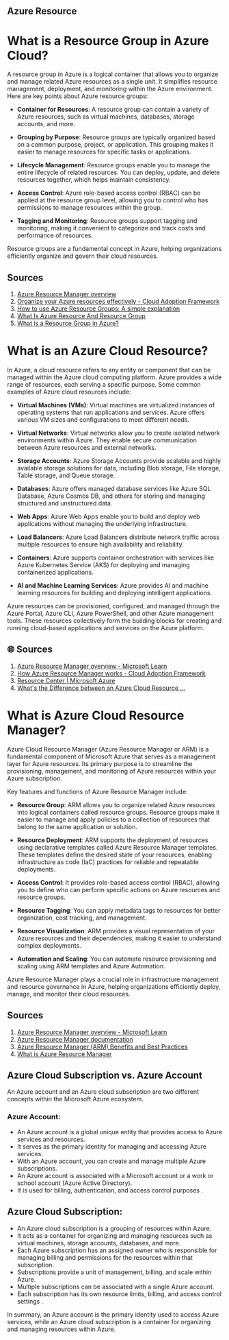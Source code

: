 ## Azure Resource

# What is a Resource Group in Azure Cloud?

A resource group in Azure is a logical container that allows you to organize and manage related Azure resources as a single unit. It simplifies resource management, deployment, and monitoring within the Azure environment. Here are key points about Azure resource groups:

- **Container for Resources**: A resource group can contain a variety of Azure resources, such as virtual machines, databases, storage accounts, and more.

- **Grouping by Purpose**: Resource groups are typically organized based on a common purpose, project, or application. This grouping makes it easier to manage resources for specific tasks or applications.

- **Lifecycle Management**: Resource groups enable you to manage the entire lifecycle of related resources. You can deploy, update, and delete resources together, which helps maintain consistency.

- **Access Control**: Azure role-based access control (RBAC) can be applied at the resource group level, allowing you to control who has permissions to manage resources within the group.

- **Tagging and Monitoring**: Resource groups support tagging and monitoring, making it convenient to categorize and track costs and performance of resources.

Resource groups are a fundamental concept in Azure, helping organizations efficiently organize and govern their cloud resources.

##  Sources
1. [Azure Resource Manager overview](https://learn.microsoft.com/en-us/azure/azure-resource-manager/management/overview)
2. [Organize your Azure resources effectively - Cloud Adoption Framework](https://learn.microsoft.com/en-us/azure/cloud-adoption-framework/ready/azure-setup-guide/organize-resources)
3. [How to use Azure Resource Groups: A simple explanation](https://www.otava.com/reference/how-to-use-azure-resource-groups-a-simple-explanation/)
4. [What Is Azure Resource And Resource Group](https://www.c-sharpcorner.com/blogs/what-is-azure-resource-and-resource-group)
5. [What is a Resource Group in Azure?](https://blogs.vmware.com/cloudhealth/resource-group-azure/)

# What is an Azure Cloud Resource?

In Azure, a cloud resource refers to any entity or component that can be managed within the Azure cloud computing platform. Azure provides a wide range of resources, each serving a specific purpose. Some common examples of Azure cloud resources include:

- **Virtual Machines (VMs)**: Virtual machines are virtualized instances of operating systems that run applications and services. Azure offers various VM sizes and configurations to meet different needs.

- **Virtual Networks**: Virtual networks allow you to create isolated network environments within Azure. They enable secure communication between Azure resources and external networks.

- **Storage Accounts**: Azure Storage Accounts provide scalable and highly available storage solutions for data, including Blob storage, File storage, Table storage, and Queue storage.

- **Databases**: Azure offers managed database services like Azure SQL Database, Azure Cosmos DB, and others for storing and managing structured and unstructured data.

- **Web Apps**: Azure Web Apps enable you to build and deploy web applications without managing the underlying infrastructure.

- **Load Balancers**: Azure Load Balancers distribute network traffic across multiple resources to ensure high availability and reliability.

- **Containers**: Azure supports container orchestration with services like Azure Kubernetes Service (AKS) for deploying and managing containerized applications.

- **AI and Machine Learning Services**: Azure provides AI and machine learning resources for building and deploying intelligent applications.

Azure resources can be provisioned, configured, and managed through the Azure Portal, Azure CLI, Azure PowerShell, and other Azure management tools. These resources collectively form the building blocks for creating and running cloud-based applications and services on the Azure platform.

## 🌐 Sources
1. [Azure Resource Manager overview - Microsoft Learn](https://learn.microsoft.com/en-us/azure/azure-resource-manager/management/overview#:~:text=resource%20%2D%20A%20manageable%20item%20that,are%20also%20examples%20of%20resources.)
2. [How Azure Resource Manager works - Cloud Adoption Framework](https://learn.microsoft.com/en-us/azure/cloud-adoption-framework/get-started/how-azure-resource-manager-works)
3. [Resource Center | Microsoft Azure](https://azure.microsoft.com/en-us/resources)
4. [What's the Difference between an Azure Cloud Resource ...](https://stackoverflow.com/questions/31644708/whats-the-difference-between-an-azure-cloud-resource-and-a-cloud-service)

# What is Azure Cloud Resource Manager?

Azure Cloud Resource Manager (Azure Resource Manager or ARM) is a fundamental component of Microsoft Azure that serves as a management layer for Azure resources. Its primary purpose is to streamline the provisioning, management, and monitoring of Azure resources within your Azure subscription.

Key features and functions of Azure Resource Manager include:

- **Resource Group**: ARM allows you to organize related Azure resources into logical containers called resource groups. Resource groups make it easier to manage and apply policies to a collection of resources that belong to the same application or solution.

- **Resource Deployment**: ARM supports the deployment of resources using declarative templates called Azure Resource Manager templates. These templates define the desired state of your resources, enabling infrastructure as code (IaC) practices for reliable and repeatable deployments.

- **Access Control**: It provides role-based access control (RBAC), allowing you to define who can perform specific actions on Azure resources and resource groups.

- **Resource Tagging**: You can apply metadata tags to resources for better organization, cost tracking, and management.

- **Resource Visualization**: ARM provides a visual representation of your Azure resources and their dependencies, making it easier to understand complex deployments.

- **Automation and Scaling**: You can automate resource provisioning and scaling using ARM templates and Azure Automation.

Azure Resource Manager plays a crucial role in infrastructure management and resource governance in Azure, helping organizations efficiently deploy, manage, and monitor their cloud resources.

## Sources
1. [Azure Resource Manager overview - Microsoft Learn](https://learn.microsoft.com/en-us/azure/azure-resource-manager/management/overview#:~:text=Azure%20Resource%20Manager%20is%20the,resources%20in%20your%20Azure%20account.)
2. [Azure Resource Manager documentation](https://learn.microsoft.com/en-us/azure/azure-resource-manager/)
3. [Azure Resource Manager (ARM) Benefits and Best Practices](https://bluexp.netapp.com/blog/azure-cvo-blg-azure-resource-manager-arm-benefits-and-best-practices)
4. [What is Azure Resource Manager](https://www.javatpoint.com/what-is-azure-resource-manager)


## Azure Cloud Subscription vs. Azure Account
An Azure account and an Azure cloud subscription are two different concepts within the Microsoft Azure ecosystem.

### Azure Account:

* An Azure account is a global unique entity that provides access to Azure services and resources.
* It serves as the primary identity for managing and accessing Azure services.
* With an Azure account, you can create and manage multiple Azure subscriptions.
* An Azure account is associated with a Microsoft account or a work or school account (Azure Active Directory).
* It is used for billing, authentication, and access control purposes .

## Azure Cloud Subscription:

* An Azure cloud subscription is a grouping of resources within Azure.
* It acts as a container for organizing and managing resources such as virtual machines, storage accounts, databases, and more.
* Each Azure subscription has an assigned owner who is responsible for managing billing and permissions for the resources within that subscription.
* Subscriptions provide a unit of management, billing, and scale within Azure.
* Multiple subscriptions can be associated with a single Azure account.
* Each subscription has its own resource limits, billing, and access control settings .

In summary, an Azure account is the primary identity used to access Azure services, while an Azure cloud subscription is a container for organizing and managing resources within Azure.
